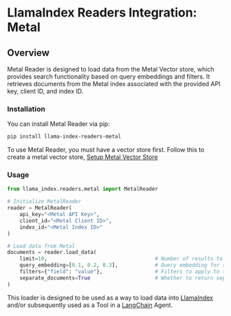 # LlamaIndex Readers Integration: Metal

## Overview

Metal Reader is designed to load data from the Metal Vector store, which provides search functionality based on query embeddings and filters. It retrieves documents from the Metal index associated with the provided API key, client ID, and index ID.

### Installation

You can install Metal Reader via pip:

```bash
pip install llama-index-readers-metal
```

To use Metal Reader, you must have a vector store first. Follow this to create a metal vector store,  [Setup Metal Vector Store](https://docs.llamaindex.ai/en/stable/examples/vector_stores/MetalIndexDemo/)

### Usage

```python
from llama_index.readers.metal import MetalReader

# Initialize MetalReader
reader = MetalReader(
    api_key="<Metal API Key>",
    client_id="<Metal Client ID>",
    index_id="<Metal Index ID>"
)

# Load data from Metal
documents = reader.load_data(
    limit=10,                                   # Number of results to return
    query_embedding=[0.1, 0.2, 0.3],            # Query embedding for search
    filters={"field": "value"},                 # Filters to apply to the search
    separate_documents=True                     # Whether to return separate documents
)

```

This loader is designed to be used as a way to load data into
[LlamaIndex](https://github.com/run-llama/llama_index/tree/main/llama_index) and/or subsequently
used as a Tool in a [LangChain](https://github.com/hwchase17/langchain) Agent.